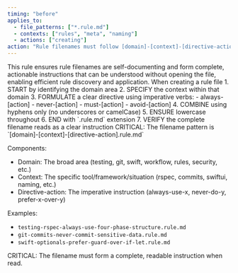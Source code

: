 ```yaml
---
timing: "before"
applies_to:
  - file_patterns: ["*.rule.md"]
  - contexts: ["rules", "meta", "naming"]
  - actions: ["creating"]
action: "Rule filenames must follow [domain]-[context]-[directive-action].rule.md pattern"
---
```


<purpose>
This rule ensures rule filenames are self-documenting and form complete, actionable instructions that can be understood without opening the file, enabling efficient rule discovery and application.
</purpose>

<condition>
When creating a rule file
</condition>

<instructions>
1. START by identifying the domain area
2. SPECIFY the context within that domain
3. FORMULATE a clear directive using imperative verbs:
   - always-[action]
   - never-[action]
   - must-[action]
   - avoid-[action]
4. COMBINE using hyphens only (no underscores or camelCase)
5. ENSURE lowercase throughout
6. END with `.rule.md` extension
7. VERIFY the complete filename reads as a clear instruction
</instructions>

<detail>
CRITICAL: The filename pattern is `[domain]-[context]-[directive-action].rule.md`

Components:
- Domain: The broad area (testing, git, swift, workflow, rules, security, etc.)
- Context: The specific tool/framework/situation (rspec, commits, swiftui, naming, etc.)
- Directive-action: The imperative instruction (always-use-x, never-do-y, prefer-x-over-y)

Examples:
- `testing-rspec-always-use-four-phase-structure.rule.md`
- `git-commits-never-commit-sensitive-data.rule.md`
- `swift-optionals-prefer-guard-over-if-let.rule.md`

CRITICAL: The filename must form a complete, readable instruction when read.
</detail>